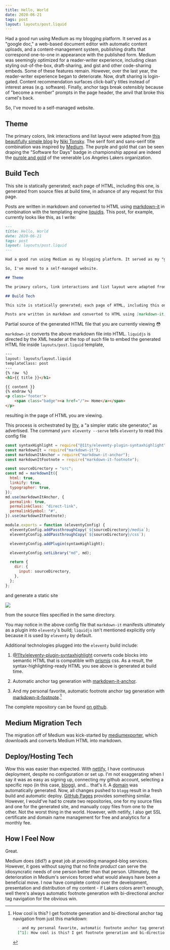 ```yaml
---
title: Hello, World
date: 2020-06-21
tags: post
layout: layouts/post.liquid
---
```


Had a good run using Medium as my blogging platform. It served as a "google doc," a web-based document editor with automatic content uploads, and a content-management system, publishing drafts that correspond one-to-one in appearance with the published form. Medium was seemingly optimized for a reader-writer experience, including clean styling out-of-the-box, draft-sharing, and gist and other code-sharing embeds. Some of these features remain. However, over the last year, the reader-writer experience began to deteriorate. Now, draft sharing is login-gated. Content recommendation surfaces click-bait'y titles instead of interest areas (e.g. software). Finally, anchor tags break ostensibly because of "become a member" prompts in the page header, the anvil that broke this camel's back. 

So, I've moved to a self-managed website.

## Theme

The primary colors, link interactions and list layout were adapted from [this beautifully simple blog](https://tonsky.me/) by [Niki Tonsky](https://twitter.com/nikitonsky). The serif font and sans-serif title combination was inspired by [Medium](https://medium.com). The purple and gold that can be seen draping the "Software for Days" badge in championship appeal are indeed the [purple and gold](https://teamcolorcodes.com/los-angeles-lakers-color-codes/) of the venerable Los Angeles Lakers organization.   

## Build Tech

This site is statically generated; each page of HTML, including this one, is generated from source files at build time, in advance of any request for this page.

Posts are written in markdown and converted to HTML using [markdown-it](https://github.com/markdown-it/markdown-it) in combination with the templating engine [liquidjs](https://liquidjs.com/). This post, for example, currently looks like this, as I write: 

```md
---
title: Hello, World
date: 2020-06-21
tags: post
layout: layouts/post.liquid
---

Had a good run using Medium as my blogging platform. It served as my "google doc," a web-based document editor with automatic content uploads, and my content-management system, publishing drafts that correspond one-to-one in appearance with the published form. Medium was seemingly optimized for a reader-writer experience, including clean out-of-the-box styling, draft-sharing, and gist and other code-sharing embeds. Some of these features remain. However, over the last year, the reader-writer experience began to deteriorate. Now, draft sharing is login-gated. Content recommendation surfaces click-bait'y titles instead of interest areas (e.g. software). Finally, anchor tags break ostensibly because of "become a member" prompts in the page header, the anvil that broke this camel's back. 

So, I've moved to a self-managed website.

## Theme

The primary colors, link interactions and list layout were adapted from [this beautifully simple blog](https://tonsky.me/) by [Niki Tonsky](https://twitter.com/nikitonsky). The serif font and sans-serif title combination was inspired by [Medium](https://medium.com). The purple and gold colors that can be seen in the "Software for Days" badge and elsewhere are the championship colors of [Los Angeles Lakers Purple and Gold](https://teamcolorcodes.com/los-angeles-lakers-color-codes/).   

## Build Tech

This site is statically generated; each page of HTML, including this one, is generated from sources files at build time, in advance of any request for this page.

Posts are written in markdown and converted to HTML using [markdown-it](https://github.com/markdown-it/markdown-it) in combination with the templating engine [liquidjs](https://liquidjs.com/). This post, for example, currently looks like this as I write
```
<figcaption>Partial source of the generated HTML file that you are currently viewing <span class="emoji">&#128563;</span></figcaption>

`markdown-it` converts the above markdown file into HTML. `liquidjs` is directed by the XML header at the top of such file to embed the generated HTML file inside `layouts/post.liquid` template,

```html
---
layout: layouts/layout.liquid
templateClass: post
---
{% raw  %}
<h1>{{ title }}</h1>

{{ content }}
{% endraw %}
<p class='footer'>
    <span class="badge"><a href="/">← Home</a></span>
</p>
```
resulting in the page of HTML you are viewing.

This process is orchestrated by [llty](https://www.11ty.dev/), a "a simpler static site generator," as advertised. The command `yarn eleventy --serve` tells `eleventy` to read this config file

```js
const syntaxHighlight = require("@11ty/eleventy-plugin-syntaxhighlight");
const markdownIt = require("markdown-it");
const markdownItAnchor = require("markdown-it-anchor");
const markdownItFootnote = require("markdown-it-footnote");

const sourceDirectory = "src";
const md = markdownIt({
  html: true,
  linkify: true,
  typographer: true,
});
md.use(markdownItAnchor, {
  permalink: true,
  permalinkClass: "direct-link",
  permalinkSymbol: "#",
}).use(markdownItFootnote);

module.exports = function (eleventyConfig) {
  eleventyConfig.addPassthroughCopy(`${sourceDirectory}/media`);
  eleventyConfig.addPassthroughCopy(`${sourceDirectory}/css`);

  eleventyConfig.addPlugin(syntaxHighlight);

  eleventyConfig.setLibrary("md", md);

  return {
    dir: {
      input: sourceDirectory,
    },
  };
};
```
 and generate a static site
 
 <img src="/media/static-site.png"/>
 
 from the source files specified in the same directory.
 
 You may notice in the above config file that `markdown-it` manifests ultimately as a plugin into `eleventy`'s build; `liquidjs` isn't mentioned explicitly only because it is used by `eleventy` by default. 
 
 Additional technologies plugged into the `eleventy` build include:
  1. [@11ty/eleventy-plugin-syntaxhighlight](https://github.com/11ty/eleventy-plugin-syntaxhighlight) converts code blocks into semantic HTML that is compatible with [prismjs](https://prismjs.com/) css. As a result, the syntax-highlighting-ready HTML you see above is generated at build time.
  
  1. Automatic anchor tag generation with [markdown-it-anchor](https://github.com/valeriangalliat/markdown-it-anchor).
  
  1. And my personal favorite, automatic footnote anchor tag generation with [markdown-it-footnote](https://github.com/markdown-it/markdown-it-footnote).[^1]
  
 
  
  The complete repository can be found [on github](https://github.com/jbmilgrom/blogg).
  
## Medium Migration Tech

The migration off of Medium was kick-started by [mediumexporter](https://github.com/xdamman/mediumexporter), which downloads and converts Medium HTML into markdown.

## Deploy/Hosting Tech

Wow this was easier than expected. With [netlify](https://www.netlify.com/), I have continuous deployment, despite no configuration or set up. I'm not exaggerating when I say it was as easy as signing up, connecting my github account, selecting a specific repo (in this case, [blogg](https://github.com/jbmilgrom/blogg)), and... that's it. A [domain](https://happy-dijkstra-744386.netlify.app/) was automatically generated. Now, all changes pushed to `blogg` result in a fresh build and automatic deploy. [GitHub Pages](https://pages.github.com/) provides something similar. However, I would've had to create two repositories, one for my source files and one for the generated site, and manually copy files from one to the other. Not the worst thing in the world. However, with netlify, I also get SSL certificate and domain name management for free and analytics for a monthly fee.

## How I Feel Now

Great.

Medium does (did?) a great job at providing managed-blog services. However, it goes without saying that no finite *product* can serve the idiosyncratic needs of one person better than that person. Ultimately, the deterioration in Medium's services forced what would always have been a beneficial move. I now have complete control over the development, presentation and distribution of my content - if Lakers colors aren't enough, well there's always automatic footnote generation with bi-directional anchor tag navigation for the obvious win.

  [^1]: How cool is this? I get footnote generation and bi-directional anchor tag navigation from just this markdown:
    
    ```md
      - and my personal favorite, automatic footnote anchor tag generation with [markdown-it-footnote](https://github.com/markdown-it/markdown-it-footnote)[^1]
      [^1]: How cool is this? I get footnote generation and bi-directional anchor tag navigation form just this markdown:
    ``` 